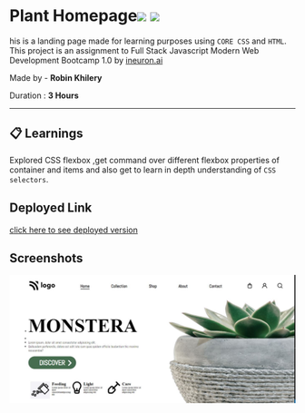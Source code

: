 # Plant Homepage![](https://img.shields.io/badge/-HTML-orange) ![](https://img.shields.io/badge/-CSS-yellowgreen)
  
 his is a landing page made for learning purposes using `CORE CSS` and `HTML`.  This project is an assignment to Full Stack Javascript Modern Web Development Bootcamp 1.0 by  [ineuron.ai](https://ineuron.ai/)  


Made by - **Robin Khilery**

Duration : **3 Hours**

***
 
## :clipboard: Learnings
Explored CSS flexbox ,get command over different flexbox properties  of container and items  and also get to  learn  in depth understanding of `CSS selectors`. 

## Deployed Link
 [click here to see deployed version](https://street-style-link.netlify.app/ "Click to Visit Link") 


## Screenshots
![](./photos/Screenshot.JPG)




 